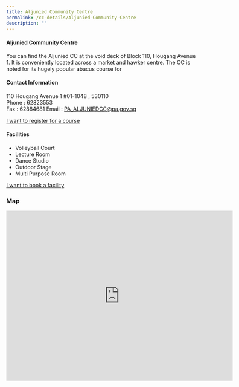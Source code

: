 ```yaml
---
title: Aljunied Community Centre
permalink: /cc-details/Aljunied-Community-Centre
description: ""
---
```

#### Aljunied Community Centre

You can find the Aljunied CC at the void deck of Block 110, Hougang Avenue 1. It is conveniently located across a market and hawker centre. The CC is noted for its hugely popular abacus course for



#### Contact Information

110 Hougang Avenue 1 #01-1048	, 530110<br>
Phone : 62823553	
Fax : 	62884681
Email : PA_ALJUNIEDCC@pa.gov.sg	

[I want to register for a course](https://www.onepa.gov.sg/)

#### Facilities

* Volleyball Court
* Lecture Room
* Dance Studio
* Outdoor Stage
* Multi Purpose Room	

[I want to book a facility](https://www.onepa.gov.sg/)


### Map

<iframe src="https://www.google.com/maps/embed?pb=!1m18!1m12!1m3!1d3988.7031020289064!2d103.887425515331!3d1.3547249619357182!2m3!1f0!2f0!3f0!3m2!1i1024!2i768!4f13.1!3m3!1m2!1s0x31da17b78e0b97a7%3A0x29a4f79b3acb41a8!2s110%20Hougang%20Ave%201%2C%20%2301%201048%20Block%20110%2C%20Singapore%20530110!5e0!3m2!1sen!2ssg!4v1656896685794!5m2!1sen!2ssg" width="600" height="450" style="border:0;" allowfullscreen="" loading="lazy" ></iframe>
